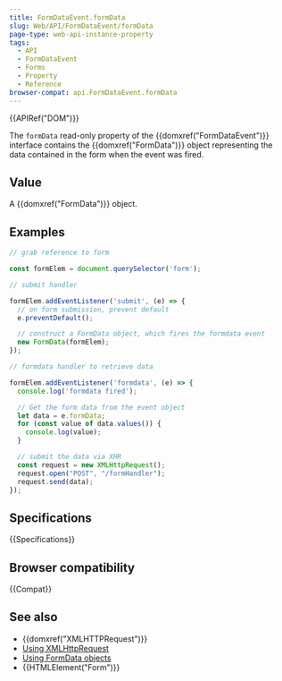 ```yaml
---
title: FormDataEvent.formData
slug: Web/API/FormDataEvent/formData
page-type: web-api-instance-property
tags:
  - API
  - FormDataEvent
  - Forms
  - Property
  - Reference
browser-compat: api.FormDataEvent.formData
---
```

{{APIRef("DOM")}}

The `formData` read-only property of the {{domxref("FormDataEvent")}}
interface contains the {{domxref("FormData")}} object representing the data contained in
the form when the event was fired.

## Value

A {{domxref("FormData")}} object.

## Examples

```js
// grab reference to form

const formElem = document.querySelector('form');

// submit handler

formElem.addEventListener('submit', (e) => {
  // on form submission, prevent default
  e.preventDefault();

  // construct a FormData object, which fires the formdata event
  new FormData(formElem);
});

// formdata handler to retrieve data

formElem.addEventListener('formdata', (e) => {
  console.log('formdata fired');

  // Get the form data from the event object
  let data = e.formData;
  for (const value of data.values()) {
    console.log(value);
  }

  // submit the data via XHR
  const request = new XMLHttpRequest();
  request.open("POST", "/formHandler");
  request.send(data);
});
```

## Specifications

{{Specifications}}

## Browser compatibility

{{Compat}}

## See also

- {{domxref("XMLHTTPRequest")}}
- [Using XMLHttpRequest](/en-US/docs/Web/API/XMLHttpRequest/Using_XMLHttpRequest)
- [Using FormData objects](/en-US/docs/Web/API/FormData/Using_FormData_Objects)
- {{HTMLElement("Form")}}
